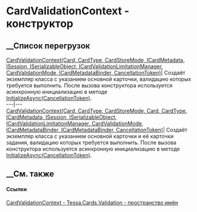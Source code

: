 # CardValidationContext - конструктор
##  __Список перегрузок
[CardValidationContext(Card, CardType, CardStoreMode, ICardMetadata, ISession,
ISerializableObject, ICardValidationLimitationManager, CardValidationMode,
ICardMetadataBinder,
CancellationToken)](M_Tessa_Cards_Validation_CardValidationContext__ctor_1.htm)|
Создаёт экземпляр класса с указанием основной карточки, валидацию которых
требуется выполнить. После вызова конструктора используется асинхронную
инициализацию в методе
[InitializeAsync(CancellationToken)](M_Tessa_Platform_IAsyncInitializable_InitializeAsync.htm).  
---|---  
[CardValidationContext(Card, CardType, CardStoreMode, Card, CardType,
ICardMetadata, ISession, ISerializableObject,
ICardValidationLimitationManager, CardValidationMode, ICardMetadataBinder,
ICardMetadataBinder,
CancellationToken)](M_Tessa_Cards_Validation_CardValidationContext__ctor.htm)|
Создаёт экземпляр класса с указанием основной карточки и её карточки задания,
валидацию которых требуется выполнить. После вызова конструктора используется
асинхронную инициализацию в методе
[InitializeAsync(CancellationToken)](M_Tessa_Platform_IAsyncInitializable_InitializeAsync.htm).  
## __См. также
#### Ссылки
[CardValidationContext - ](T_Tessa_Cards_Validation_CardValidationContext.htm)
[Tessa.Cards.Validation - пространство имён](N_Tessa_Cards_Validation.htm)
